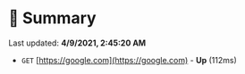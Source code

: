 # 📖 Summary
Last updated: **4/9/2021, 2:45:20 AM**

- `GET` [https://google.com](https://google.com) - **Up** (112ms)
